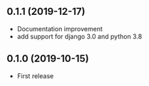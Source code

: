 0.1.1           (2019-12-17)
----------------------------

* Documentation improvement
* add support for django 3.0 and python 3.8


0.1.0  (2019-10-15)
-------------------

* First release

